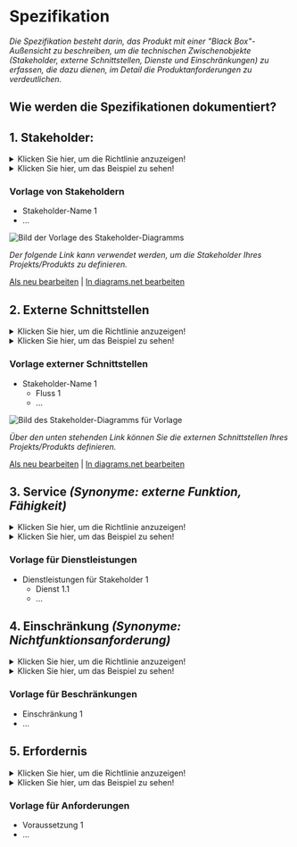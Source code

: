 # **Spezifikation**

*Die Spezifikation besteht darin, das Produkt mit einer "Black Box"-Außensicht zu beschreiben, um die technischen Zwischenobjekte (Stakeholder, externe Schnittstellen, Dienste und Einschränkungen) zu erfassen, die dazu dienen, *im Detail* die Produktanforderungen zu verdeutlichen.*

## **Wie werden die Spezifikationen dokumentiert?**
  
## **1. Stakeholder:**
<Details>
  <summary>Klicken Sie hier, um die Richtlinie anzuzeigen!</summary>
  
- **Definition:** *Stakeholder beziehen sich allgemein auf alle Akteure (menschliche und nichtmenschliche), die ein Interesse an einem Produkt haben. Unter den Stakeholdern gibt es sowohl interne Akteure, wie Nutzer und Teilnehmer des Projekts, als auch externe Akteure, die durch den potenziellen Nutzer von Produkten oder externe Stellen repräsentiert werden.*

- **Kommentare:**

  - *Ein Stakeholder ist nicht unbedingt eine Person (z. B. wenn Flughäfen als Stakeholder betrachtet werden, wenn ein zweistöckiges Flugzeug entworfen wird).*
  - *Ein Stakeholder kann das Produkt indirekt beeinflussen (z. B. Berücksichtigung der Nachbarschaft bei der Planung eines Kernkraftwerks).*
  - *Ein Stakeholder kann indirekt von dem Produkt betroffen sein (z. B. Berücksichtigung der lokalen Biodiversität bei der Gestaltung eines Flughafens).*
 </details>
 
  <Details>
    <summary>Klicken Sie hier, um das Beispiel zu sehen!</summary>
  
  ```
  Was beinhaltet die Mindestdokumentation der Stakeholder?
  
  Beispiel des ADD-ONS-Projekts von XYZ Cargo
  
  - Geben Sie den Namen potenzieller Stakeholder an
    - Umweltaktivist
    - Handwerker
    - Lebensmittelproduzent
    - Transporteur
    - Gesundheitsversorgung (Strassensanitäter, ...)
    - Macher
    - Handwerker
    - Andere potenzielle Benutzer
  ```
#### *Projekt der [XYZ Cargo-ADD ONS](https://projects.opennext.eu/@xyz-cargo-add-ons/xyz-cargo-add-ons)*
*Das Bild unten zeigt die Stakeholder von ADD-ONS von XYZ Cargo als Grafik*

  ![Bild des Stakeholders von ADD-ONS von XYZ Cargo](https://github.com/OPEN-NEXT/WP2.3-Guideline-and-templatefor-documentation-of-OSH-design-reuse/blob/main/Quellen/Bilder/Stakeholder%20of%20XYZ%20cargo%20ADD-ONS.jpg)
  
<a href="https://app.diagrams.net/?libs=general#Hamerezoji1362%2Fdrawio-github%2Fmaster%2FStakeholders.drawio" target="_blank">Als neu bearbeiten</a> | <a href="https://app.diagrams.net/#Hamerezoji1362%2Fdrawio-github%2Fmaster%2Fstakeholders.png">In diagrams.net bearbeiten</a>
</details>

### Vorlage von Stakeholdern
  
   * Stakeholder-Name 1
   * ...

  ![Bild der Vorlage des Stakeholder-Diagramms](https://github.com/OPEN-NEXT/WP2.3-Guideline-and-templatefor-documentation-of-OSH-design-reuse/blob/main/Sources/Images/Stakeholder%20Diagramm%20für%20Vorlage.jpg)
            
  *Der folgende Link kann verwendet werden, um die Stakeholder Ihres Projekts/Produkts zu definieren.*
  
  <a href="https://app.diagrams.net/?libs=general#Hamerezoji1362%2Fdrawio-github%2Fmaster%2FStakeholder%20diagram%20for%20template.drawio" target="_blank">Als neu bearbeiten</a > | <a href="https://app.diagrams.net/?libs=general#Hamerezoji1362%2Fdrawio-github%2Fmaster%2FStakeholder%20diagram%20for%20template.png">In diagrams.net bearbeiten</a>
  
## **2. Externe Schnittstellen**
<Details>
  <summary>Klicken Sie hier, um die Richtlinie anzuzeigen!</summary>
  
- **Definition:** *Externe Schnittstellen sind Interaktionen zwischen dem Produkt und den Stakeholdern.*

- **Kommentare:**
  - *Eine Schnittstelle besteht aus einem Port (in, out oder in-out)*
  - *Eine Schnittstelle besteht aus einem Fluss (Materie, Energie oder Signal)*
</details>
 <Details>
  <summary>Klicken Sie hier, um das Beispiel zu sehen!</summary>
   
 ```
Was beinhaltet die Mindestdokumentation der externen Schnittstellen?

Beispiel XYZ Cargo ADD-ONS

  - Identifizieren Sie die Wechselwirkungen zwischen dem Lebensmittelhersteller und dem Produkt, einschließlich
    - Bedürfnisse angeben
    - Verwendet
    
  - Identifizieren Sie die Wechselwirkungen zwischen dem Hersteller und dem enthaltenen Produkt
    - Reparatur
      - aushängen
    - machen
    - reproduzieren
    - ändern
  - ...
  ```

*Das Bild unten zeigt die externen Schnittstellen von ADD-ONS von XYZ Cargo als Graph*

![Bild der externen Schnittstellen von XYZ Cargo-ADD ONS](https://github.com/OPEN-NEXT/WP2.3-Guideline-and-templatefor-documentation-of-OSH-design-reuse/blob/main/Quellen/Bilder/Externe%20Schnittstellen%20von%20XYZ%20Cargo%20ADD-ONS.jpg)

<a href="https://app.diagrams.net/?libs=general#Hamerezoji1362%2Fdrawio-github%2Fmaster%2FExternal%20interfaces.drawio">Als neu bearbeiten</a> | <a href="https://app.diagrams.net/#Hamerezoji1362%2Fdrawio-github%2Fmaster%2FExternal%20interfaces.png">In diagrams.net bearbeiten</a>
</details>

### Vorlage externer Schnittstellen
   
   * Stakeholder-Name 1
       * Fluss 1
       * ...
 
 ![Bild des Stakeholder-Diagramms für Vorlage](https://github.com/OPEN-NEXT/WP2.3-Guideline-and-templatefor-documentation-of-OSH-design-reuse/blob/main/Sources/Images/Externe%20Schnittstellen%20für%20Vorlage.jpg)
  
   *Über den unten stehenden Link können Sie die externen Schnittstellen Ihres Projekts/Produkts definieren.*
   
  <a href="https://app.diagrams.net/#Hamerezoji1362%2Fdrawio-github%2Fmaster%2FExternal%20interfaces%20for%20template.drawio">Als neu bearbeiten</a> | <a href="https://app.diagrams.net/#Hamerezoji1362%2Fdrawio-github%2Fmaster%2FExternal%20interfaces%20for%20template.drawio">In diagrams.net bearbeiten</a>

## 3. Service *(Synonyme: externe Funktion, Fähigkeit)*
<Details>
  <summary>Klicken Sie hier, um die Richtlinie anzuzeigen!</summary>
  
- **Definition:** *Eine Dienstleistung ist eine von einem Stakeholder beabsichtigte Wirkung, die sich aus der Interaktion des Produkts mit seiner Umgebung ergibt (d. h. wofür das Produkt dient).*

- **Kommentare:**
  - *Dienste bieten Benutzern einen Tauschwert, der in ein Wirtschaftssystem einbezogen werden kann (z. B. kaufen Fluggesellschaften Flugstunden).*
  - *Leistungen sind gewollte Wirkungen, die von außerhalb des Produktes („Black Box“ Außenansicht), nicht aber von außerhalb einer internen Komponente („White Box“ Innenansicht) beobachtet werden können.*
  - *Dienste werden lösungsneutral definiert.*
  - *Dienstleistungen können wie folgt angegeben werden: Das [Produkt] soll [Stakeholder] [Aktionsverb] ermöglichen (z. B. Das Produkt soll dem Endverbraucher ermöglichen, seine Zähne zu reinigen)*
  - *Wir argumentieren oft in Bezug auf Aktionsverben, um erwartetes Verhalten zu kommunizieren, daher wäre es schön, Designs mit Aktionsverben suchen zu können*
</details>


<Details>
  <summary>Klicken Sie hier, um das Beispiel zu sehen!</summary>
  
 ```
  Was beinhaltet die Mindestdokumentation der Dienstleistung für Stakeholder?
  
  Beispiel für Dienste für ADD-ONS von XYZ Cargo
  
    - Die ADD-ONS sollen es dem Lebensmittelhersteller ermöglichen, Lebensmittel zu lagern
      - 1,1 fest (10 Kilo)
      - 1,2 Flüssigkeit (5 Liter)
    - Die ADD-ONS sollen es dem Lebensmittelhersteller ermöglichen, Lebensmittel zu erhitzen
      - 2,1 fest (150 Grad Celsius)
      - 2,2 Flüssigkeit (80 Grad Celsius)
    - Die ADD-ONS sollen es dem Lebensmittelhersteller ermöglichen, Lebensmittel für 4 Stunden herunterzukühlen
      - 3,1 fest (6 Grad Celsius)
      - 3,2 Flüssigkeit (6 Grad Celsius)
      
    - ...
  ```
 </details>

### Vorlage für Dienstleistungen
  
   * Dienstleistungen für Stakeholder 1
       * Dienst 1.1
       * ...

## 4. Einschränkung *(Synonyme: Nichtfunktionsanforderung)*
<Details>
  <summary>Klicken Sie hier, um die Richtlinie anzuzeigen!</summary>
  
- **Definition:** *Eine Einschränkung ist eine Auswahl, die bestimmte Designs als "nicht zulässig" oder für den vorgesehenen Verwendungszweck ungeeignet macht.*

- **Kommentare:**

  - *Die Beschränkung ist eine Beschränkung, Begrenzung oder Regulierung, die einem Produkt auferlegt wird.*
  - *Es gibt zwei Arten von Beschränkungen: Eingabebeschränkungen und Systembeschränkungen.*
    - *Eingabebeschränkungen werden als Teil der Designspezifikationen auferlegt.*
    - *Systembeschränkungen sind Beschränkungen, die durch das System auferlegt werden, in dem die Designlösung funktionieren muss.*
 </details>
 
 <Details>
  <summary>Klicken Sie hier, um das Beispiel zu sehen!</summary>
  
   ```
  Was beinhaltet die Mindestdokumentation der Auflagen?
  
  Beispiel XYZ Cargo ADD-ONS, Einschränkungen für Hersteller von ADD-ONS
  
   - Der Benutzer sollte in der Lage sein, ADD-ONS mit maximal einem Schraubenschlüssel und einem Schraubendreher zu demontieren
   - Benutzer sollten in der Lage sein, die Module von ADD-ONS an ihre Verwendung anzupassen.
   - Die ADD-ONS sollten es den Benutzern ermöglichen, die Montage von Komponenten in kurzer Zeit (10 Minuten) durchzuführen, und der Hersteller muss das Widerstandsmaterial für die Verwendung der ADD-ONS bei verschiedenen Wetterbedingungen auswählen.
   - ADD-ONS sollten zum Recycling demontiert werden.
   - ...

  ```
</details>

### Vorlage für Beschränkungen
  
   * Einschränkung 1
   * ...
     
  
## **5. Erfordernis**

<Details>
  <summary>Klicken Sie hier, um die Richtlinie anzuzeigen!</summary>
  
- **Definition:** *Eine Anforderung ist eine formale Aussage, die angibt, wann Bedingung C wahr ist, Eigenschaft P von Objekt O tatsächlich ist und ihr Wert zu Domäne D gehören soll.*

- **Kommentare:**
  - *Der Mindestsatz an unabhängigen Anforderungen kann die Bedürfnisse des Produkts im funktionalen Bereich vollständig charakterisieren.*
  - *Funktionale Anforderungen beschreiben qualitativ die im Betrieb zu erfüllenden Systemfunktionen bzw. Aufgaben.*
  - *Die Anforderung kann wie folgt lauten: Der [Stakeholder] benötigt [Eigentum] [Objekt] [Aktionsverb] bei [Bedingung]*
 </details>
 
 <Details>
  <summary>Klicken Sie hier, um das Beispiel zu sehen!</summary>
  
  ```
  Beispiel für die funktionale Anforderung, die ADD-ONS von XYZ Cargo an die Lebensmittelhersteller als Stakeholder stellen, um die Qualität der Lebensmittel zu erhalten.
 
  In diesem Beispiel sind wir davon ausgegangen, dass ein Kühlschrank auf den ADD-ONS den Lebensmittelherstellern helfen könnte, Lebensmittel zu kühlen und die Temperatur zu halten.
  
  Also haben wir einige funktionale Anforderungen (FR) basierend auf dieser Annahme definiert, die bestehen aus:
 
    - FR1: Um die Qualität der Lebensmittel zu erhalten, muss der Lebensmittelhersteller das Material bei einer kalten Temperatur (zwischen 3 °C und 10 °C) für die Kurzzeitkonservierung (3 h) oder die Langzeitkonservierung (24 h) lagern.
    - FR2: ADD-ONS sollen die interne ADD-ONS-Temperatur auf 7 °C fixieren.
    - FR3: Um eine kalte Umgebung im Abkühlsystem zu schaffen, müssen die ADD-ONS das Niedertemperatur- und Druckgas komprimieren, um den Kühlzyklus zu starten.
    - FR4: Das Abkühlsystem soll den Druck des austretenden Heißgases steuern
    - FR5: Das heiße und unter Druck stehende Abgas muss die kühlere äußere Umgebungstemperatur erreichen, um flüssig zu werden.
    - ...
    
  ```
 </details>
 
 ### Vorlage für Anforderungen
    
   * Voraussetzung 1
   * ...
 




